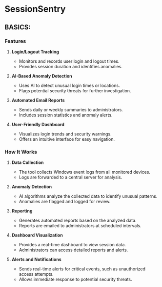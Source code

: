 # SessionSentry

##  BASICS:

### Features

1. **Login/Logout Tracking**
   - Monitors and records user login and logout times.
   - Provides session duration and identifies anomalies.

2. **AI-Based Anomaly Detection**
   - Uses AI to detect unusual login times or locations.
   - Flags potential security threats for further investigation.

3. **Automated Email Reports**
   - Sends daily or weekly summaries to administrators.
   - Includes session statistics and anomaly alerts.

4. **User-Friendly Dashboard**
   - Visualizes login trends and security warnings.
   - Offers an intuitive interface for easy navigation.

### How It Works

1. **Data Collection**
   - The tool collects Windows event logs from all monitored devices.
   - Logs are forwarded to a central server for analysis.

2. **Anomaly Detection**
   - AI algorithms analyze the collected data to identify unusual patterns.
   - Anomalies are flagged and logged for review.

3. **Reporting**
   - Generates automated reports based on the analyzed data.
   - Reports are emailed to administrators at scheduled intervals.

4. **Dashboard Visualization**
   - Provides a real-time dashboard to view session data.
   - Administrators can access detailed reports and alerts.

5. **Alerts and Notifications**
   - Sends real-time alerts for critical events, such as unauthorized access attempts.
   - Allows immediate response to potential security threats.
